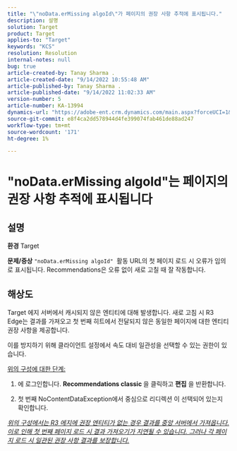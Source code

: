 ```yaml
---
title: "\"noData.erMissing algoId\"가 페이지의 권장 사항 추적에 표시됩니다."
description: 설명
solution: Target
product: Target
applies-to: "Target"
keywords: "KCS"
resolution: Resolution
internal-notes: null
bug: true
article-created-by: Tanay Sharma .
article-created-date: "9/14/2022 10:55:48 AM"
article-published-by: Tanay Sharma .
article-published-date: "9/14/2022 11:02:33 AM"
version-number: 5
article-number: KA-13994
dynamics-url: "https://adobe-ent.crm.dynamics.com/main.aspx?forceUCI=1&pagetype=entityrecord&etn=knowledgearticle&id=e3d763c7-1b34-ed11-9db1-002248086735"
source-git-commit: e8f4ca2dd578944d4fe399074fab461de88ad247
workflow-type: tm+mt
source-wordcount: '171'
ht-degree: 1%

---
```


# &quot;noData.erMissing algoId&quot;는 페이지의 권장 사항 추적에 표시됩니다

## 설명

<b>환경</b>
Target


<b>문제/증상</b>
`"noData.erMissing algoId"`  활동 URL의 첫 페이지 로드 시 오류가 임의로 표시됩니다. Recommendations은 오류 없이 새로 고칠 때 잘 작동합니다.


## 해상도


Target 에지 서버에서 캐시되지 않은 엔티티에 대해 발생합니다. 새로 고침 시 R3 Edge는 결과를 가져오고 첫 번째 히트에서 전달되지 않은 동일한 페이지에 대한 엔티티 권장 사항을 제공합니다.

이를 방지하기 위해 클라이언트 설정에서 속도 대비 일관성을 선택할 수 있는 권한이 있습니다.



<u>위의 구성에 대한 단계:</u>

1. 에 로그인합니다. <b>Recommendations classic </b>을 클릭하고 <b>편집</b> 을 반환합니다.

2. 첫 번째 NoContentDataException에서 중심으로 리디렉션 이 선택되어 있는지 확인합니다.

*<u>위의 구성에서는 R3 에지에 권장 엔티티가 없는 경우 결과를 중앙 서버에서 가져옵니다. 이로 인해 첫 번째 페이지 로드 시 결과 가져오기가 지연될 수 있습니다. 그러나 각 페이지 로드 시 일관된 권장 사항 결과를 보장합니다.</u>*


